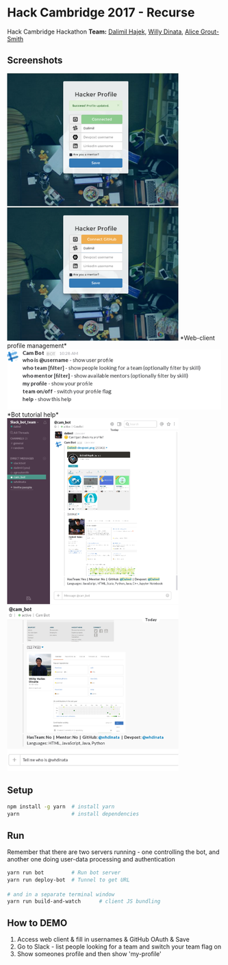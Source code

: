 # Hack Cambridge 2017 - Recurse

Hack Cambridge Hackathon
**Team:** [Dalimil Hajek](https://github.com/dalimil), [Willy Dinata](https://github.com/whdinata), [Alice Grout-Smith](https://github.com/agroutsmith)

## Screenshots

<img src="https://github.com/Dalimil/Hack-Cambridge-2017/blob/master/docs/screenshots/web-connected.png" width="400">
<img src="https://github.com/Dalimil/Hack-Cambridge-2017/blob/master/docs/screenshots/web-disconnected.png" width="400">
*Web-client profile management*
<img src="https://github.com/Dalimil/Hack-Cambridge-2017/blob/master/docs/screenshots/bot-help.png" width="500">
*Bot tutorial help*
<img alt="Dalimil - Hack Cambridge" src="https://github.com/Dalimil/Hack-Cambridge-2017/blob/master/docs/screenshots/user-dalimil.png" width="400">
<img alt="WHDinata - Hack Cambridge" src="https://github.com/Dalimil/Hack-Cambridge-2017/blob/master/docs/screenshots/user-whdinata.png" width="400">


## Setup

```sh
npm install -g yarn  # install yarn
yarn                 # install dependencies
```

## Run
Remember that there are two servers running - one controlling the bot, and another one doing user-data processing and authentication

```sh
yarn run bot         # Run bot server
yarn run deploy-bot  # Tunnel to get URL

# and in a separate terminal window
yarn run build-and-watch      # client JS bundling
```

## How to DEMO
1) Access web client & fill in usernames & GitHub OAuth & Save
2) Go to Slack - list people looking for a team and switch your team flag on
3) Show someones profile and then show 'my-profile'
